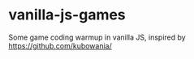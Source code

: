 # vanilla-js-games
Some game coding warmup in vanilla JS, inspired by https://github.com/kubowania/
